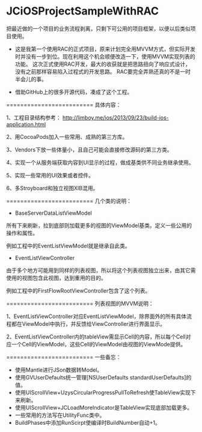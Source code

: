 JCiOSProjectSampleWithRAC
=========================

把最近做的一个项目的业务流程剥离，只剩下可公用的项目框架，以便以后类似项目使用。

- 这是我第一个使用RAC的正式项目，原来计划完全用MVVM方式，但实际开发时并没有一步到位。现在利用这个机会顺便改造一下，使用MVVM实现列表的功能。
这次正式使用RAC开发，最大的收获就是把思路扭向了响应式设计，没有之前那样容易陷入过程式的开发思路。
RAC要完全弄熟还真的不是一时半会儿的事。

- 借助GitHub上的很多开源代码，凑成了这个工程。


=========================
具体内容：

1、工程目录结构参考： http://limboy.me/ios/2013/09/23/build-ios-application.html 

2、用CocoaPods加入一些常用、成熟的第三方库。

3、Vendors下放一些体量小，且自己可能会直接修改源码的第三方类。

4、实现一个从服务端获取内容到UI显示的过程，做成基类供不同业务继承使用。

5、实现一些常用的UI效果或者控件。

6、多Stroyboard和独立视图XIB混用。


=========================
几个类的说明：

- BaseServerDataListViewModel

所有下来刷新，拉到底部则加载更多的视图的ViewModel基类。定义一些公用的操作和属性。

例如工程中的EventListViewModel就是继承自此类。

- EventListViewController

由于多个地方可能用到同样的列表视图，所以将这个列表视图独立出来，由其它需使用的视图包含此视图，达到重用的目的。

例如工程中的FirstFlowRootViewController包含了这个列表。


=========================
列表视图的MVVM说明：

1、EventListViewController对应EventListViewModel，除界面外的所有具体流程都在ViewModel中执行，并反馈给ViewController进行界面显示。

2、EventListViewController内的tableView需显示Cell的内容，所以每个Cell对应一个Cell的ViewModel，这些Cell的ViewModel由视图的ViewMode提供。


=========================
一些备忘：

- 使用Mantle进行JSon数据转Model。
- 使用GVUserDefaults统一管理[NSUserDefaults standardUserDefaults]的值。
- 使用UIScrollView+UzysCircularProgressPullToRefresh使TableView实现下来刷新。
- 使用UIScrollView+JCLoadMoreIndicator是TableView实现底部加载更多。
- 一些常用的方法写在UtilityFunc类中。
- BuildPhases中添加RunScirpt使编译时BuildNumber自动+1。











